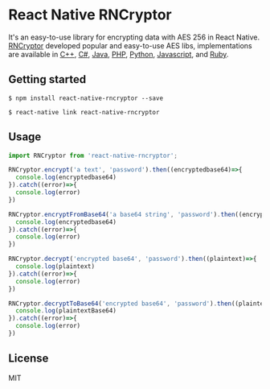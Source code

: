 # React Native RNCryptor
It's an easy-to-use library for encrypting data with AES 256 in React Native. [RNCryptor](http://rncryptor.github.io/JNCryptor/javadoc/) developed popular and easy-to-use AES libs, implementations are available in
[C++](https://github.com/RNCryptor/RNCryptor-cpp),
[C#](https://github.com/RNCryptor/RNCryptor-cs),
[Java](https://github.com/RNCryptor/JNCryptor),
[PHP](https://github.com/RNCryptor/RNCryptor-php),
[Python](https://github.com/RNCryptor/RNCryptor-python),
[Javascript](https://github.com/RNCryptor/rncryptor-js),
and [Ruby](https://github.com/RNCryptor/ruby_rncryptor).

## Getting started

`$ npm install react-native-rncryptor --save`

`$ react-native link react-native-rncryptor`

## Usage
```javascript
import RNCryptor from 'react-native-rncryptor';

RNCryptor.encrypt('a text', 'password').then((encryptedbase64)=>{
  console.log(encryptedbase64)
}).catch((error)=>{
  console.log(error)
})

RNCryptor.encryptFromBase64('a base64 string', 'password').then((encryptedbase64)=>{
  console.log(encryptedbase64)
}).catch((error)=>{
  console.log(error)
})

RNCryptor.decrypt('encrypted base64', 'password').then((plaintext)=>{
  console.log(plaintext)
}).catch((error)=>{
  console.log(error)
})

RNCryptor.decryptToBase64('encrypted base64', 'password').then((plaintextBase64)=>{
  console.log(plaintextBase64)
}).catch((error)=>{
  console.log(error)
})
```

## License
MIT